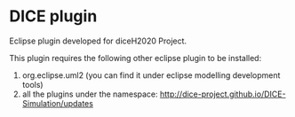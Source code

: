 # DICE plugin
Eclipse plugin developed for diceH2020 Project.

This plugin requires the following other eclipse plugin to be installed:

1. org.eclipse.uml2 (you can find it under eclipse modelling development tools)
2. all the plugins under the namespace: http://dice-project.github.io/DICE-Simulation/updates

